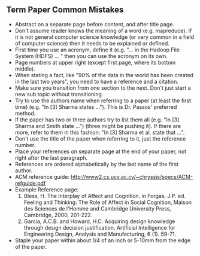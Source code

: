 ## Term Paper Common Mistakes

- Abstract on a separate page before content, and after title page.
- Don't assume reader knows the meaning of a word (e.g. mapreduce). If it is not general computer science knowledge (or very common in a field of computer science) then it needs to be explained or defined.
- First time you use an acronym, define it (e.g. "... in the Hadoop File System (HDFS) ... " then you can use the acronym on its own.
- Page numbers at upper right (except first page, where its bottom middle).
- When stating a fact, like "90% of the data in the world has been created in the last two years", you need to have a reference and a citation.
- Make sure you transition from one section to the next. Don't just start a new sub topic without transitioning.
- Try to use the authors name when referring to a paper (at least the first time) (e.g. "In [3] Sharma states ..."). This is Dr. Passos' preferred method.
- If the paper has two or three authors try to list them all (e.g. "In [3] Sharma and Smith state ...") (three might be pushing it). If there are more, refer to them in this fashion: "In [3] Sharma et al. state that ...".
- Don't use the title of the paper when referring to it, just the reference number.
- Place your references on separate page at the end of your paper, not right after the last paragraph.
- References are ordered alphabetically by the last name of the first author.
- ACM reference guide: http://www2.cs.ucy.ac.cy/~chryssis/specs/ACM-refguide.pdf
- Example Reference page:
    1. Bless, H. The Interplay of Affect and Cognition. in Forgas, J.P. ed. Feeling and 
Thinking: The Role of Affect in Social Cognition, Maison des Sciences de l'Homme 
and Cambridge University Press, Cambridge, 2000, 201-222. 
    2. Garcia, A.C.B. and Howard, H.C. Acquiring design knowledge through design 
decision justification. Artificial Intelligence for Engineering Design, Analysis and 
Manufacturing, 6 (1). 59-71. 
- Staple your paper within about 1/4 of an inch or 5-10mm from the edge of the paper.
